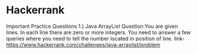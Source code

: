 # Hackerrank
Important Practice Questions 
1.) Java ArrayList Question:You are given lines. In each line there are zero or more integers. You need to answer a few queries where you need to tell the number located in position of line. link- https://www.hackerrank.com/challenges/java-arraylist/problem
    
